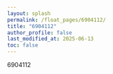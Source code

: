 ```yaml
---
layout: splash
permalink: /float_pages/6904112/
title: "6904112"
author_profile: false
last_modified_at: 2025-06-13
toc: false
---
```

 
6904112
